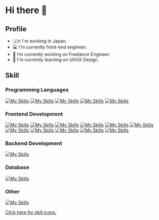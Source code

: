 # Hi there 👋
## Profile
- 🇯🇵 I'm working in Japan.
- 💻 I'm currently front-end engineer.
- 🔭 I’m currently working on Freelance Engineer.
- 🌱 I'm currently learning on UI/UX Design.

## Skill
### Programming Languages
[![My Skills](https://skillicons.dev/icons?i=ts)](https://www.typescriptlang.org/)
[![My Skills](https://skillicons.dev/icons?i=js)](https://developer.mozilla.org/en-US/docs/Web/JavaScript)
[![My Skills](https://skillicons.dev/icons?i=java)](https://www.oracle.com/)
[![My Skills](https://skillicons.dev/icons?i=cs)](https://learn.microsoft.com/en-us/dotnet/csharp/)
[![My Skills](https://skillicons.dev/icons?i=cpp)](https://learn.microsoft.com/en-us/cpp/cpp/cpp-language-reference?view=msvc-170)

### Frontend Development
[![My Skills](https://skillicons.dev/icons?i=nextjs)](https://nextjs.org/)
[![My Skills](https://skillicons.dev/icons?i=react)](https://react.dev/)
[![My Skills](https://skillicons.dev/icons?i=tailwind)](https://tailwindcss.com/)
[![My Skills](https://skillicons.dev/icons?i=materialui)](https://mui.com/)
[![My Skills](https://skillicons.dev/icons?i=html)](https://html.spec.whatwg.org/multipage/)
[![My Skills](https://skillicons.dev/icons?i=css)](https://developer.mozilla.org/en-US/docs/Web/CSS/Reference)
[![My Skills](https://skillicons.dev/icons?i=bootstrap)](https://getbootstrap.com/)
[![My Skills](https://skillicons.dev/icons?i=sass)](https://sass-lang.com/)
[![My Skills](https://skillicons.dev/icons?i=redux)](https://redux.js.org/)
[![My Skills](https://skillicons.dev/icons?i=webpack)](https://webpack.js.org/)
[![My Skills](https://skillicons.dev/icons?i=jquery)](http://api.jquery.com/)

### Backend Development
[![My Skills](https://skillicons.dev/icons?i=nodejs,express,prisma,graphql,apollo,spring,dotnet)](https://skillicons.dev)

### Database
[![My Skills](https://skillicons.dev/icons?i=mysql,postgres,mongodb)](https://skillicons.dev)

### Other
[![My Skills](https://skillicons.dev/icons?i=vscode,figma,aws,docker,vercel,git,github,gitlab,eclipse,firebase,gradle,linux,selenium,visualstudio)](https://skillicons.dev)

[Click here for skill icons.](https://skillicons.dev/)